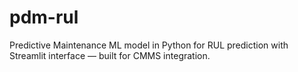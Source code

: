 # pdm-rul
Predictive Maintenance ML model in Python for RUL prediction with Streamlit interface — built for CMMS integration.
